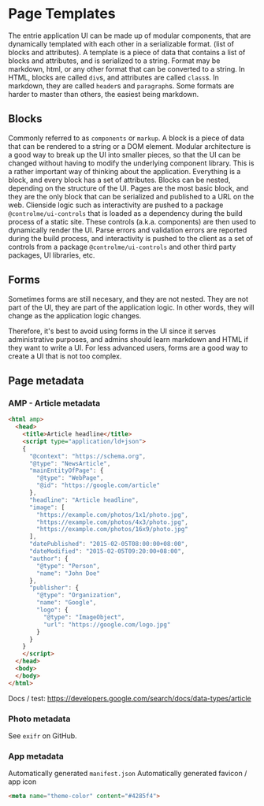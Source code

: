 # Page Templates

The entrie application UI can be made up of modular components, that are dynamically templated with each other in a serializable format. (list of blocks and attributes). A template is a piece of data that contains a list of blocks and attributes, and is serialized to a string. Format may be markdown, html, or any other format that can be converted to a string. In HTML, blocks are called `div`s, and attributes are called `class`s. In markdown, they are called `header`s and `paragraph`s. Some formats are harder to master than others, the easiest being markdown.

## Blocks
Commonly referred to as `components` or `markup`. A block is a piece of data that can be rendered to a string or a DOM element.
Modular architecture is a good way to break up the UI into smaller pieces, so that the UI can be changed without having to modify the underlying component library.
This is a rather important way of thinking about the application. Everything is a block, and every block has a set of attributes.
Blocks can be nested, depending on the structure of the UI. Pages are the most basic block, and they are the only block that can be serialized and published to a URL on the web.
Clienside logic such as interactivity are pushed to a package `@controlme/ui-controls` that is loaded as a dependency during the build process of a static site. These controls (a.k.a. components) are then used to dynamically render the UI.
Parse errors and validation errors are reported during the build process, and interactivity is pushed to the client as a set of controls from a package `@controlme/ui-controls` and other third party packages, UI libraries, etc.

## Forms

Sometimes forms are still necesary, and they are not nested. They are not part of the UI, they are part of the application logic. In other words, they will change as the application logic changes.

Therefore, it's best to avoid using forms in the UI since it serves administrative purposes, and 
admins should learn markdown and HTML if they want to write a UI. For less advanced users, forms are a good way to create a UI that is not too complex.

## Page metadata
### AMP - Article metadata
```html
<html amp>
  <head>
    <title>Article headline</title>
    <script type="application/ld+json">
    {
      "@context": "https://schema.org",
      "@type": "NewsArticle",
      "mainEntityOfPage": {
        "@type": "WebPage",
        "@id": "https://google.com/article"
      },
      "headline": "Article headline",
      "image": [
        "https://example.com/photos/1x1/photo.jpg",
        "https://example.com/photos/4x3/photo.jpg",
        "https://example.com/photos/16x9/photo.jpg"
      ],
      "datePublished": "2015-02-05T08:00:00+08:00",
      "dateModified": "2015-02-05T09:20:00+08:00",
      "author": {
        "@type": "Person",
        "name": "John Doe"
      },
      "publisher": {
        "@type": "Organization",
        "name": "Google",
        "logo": {
          "@type": "ImageObject",
          "url": "https://google.com/logo.jpg"
        }
      }
    }
    </script>
  </head>
  <body>
  </body>
</html>
```
Docs / test: https://developers.google.com/search/docs/data-types/article

### Photo metadata

See `exifr` on GitHub.

### App metadata
Automatically generated `manifest.json`
Automatically generated favicon / app icon


```html
<meta name="theme-color" content="#4285f4">
```
